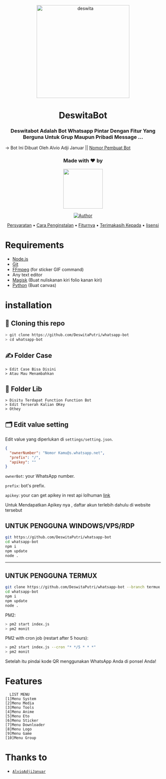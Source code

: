 <div align="center">
<img src="https://piyobot.000webhostapp.com/deswita.jpeg" alt="deswita" height="300" width="300" />

# DeswitaBot

<h3 align="center">Deswitabot Adalah Bot Whatsapp Pintar Dengan Fitur Yang Berguna Untuk Grup Maupun Pribadi Message ...</h3>
  </div>
    
-> Bot Ini Dibuat Oleh Alvio Adji Januar || [Nomor Pembuat Bot](https://api.whatsapp.com/send/?phone=6281414046576&text=halo&app_absent=0)
 
<h3 align="center">Made with ❤️ by</h3>
<p align="center">
  <a href="https://github.com/AlvioAdjiJanuar"><img src="https://avatars2.githubusercontent.com/u/68207798?s=400&u=29439908cd661d11443391cb74f5b07267b71117&v=4" height="128" width="128" /></a>
</p>

<p align="center">
  <a href="https://github.com/DeswitaPutri/whatsapp-bot"><img title="Author" src="https://img.shields.io/badge/Author-AlvioAdjiJanuar-darkred.svg?style=for-the-badge&logo=github" /></a>
</p>

<p align="center">
  <a href="https://github.com/DeswitaPutri/whatsapp-bot#Requirements">Persyaratan</a> •
  <a href="https://github.com/DeswitaPutri/whatsapp-bot#installation">Cara Penginstalan</a> •
  <a href="https://github.com/DeswitaPutri/whatsapp-bot#features">Fiturnya</a> •
  <a href="https://github.com/DeswitaPutri/whatsapp-bot#thanks-to">Terimakasih Kepada</a> •
  <a href="https://github.com/DeswitaPutri/whatsapp-bot#license">lisensi</a>
</p>


# Requirements
* [Node.js](https://nodejs.org/en/)
* [Git](https://git-scm.com/downloads)
* [FFmpeg](https://www.gyan.dev/ffmpeg/builds/ffmpeg-release-full.7z) (for sticker GIF command)
* Any text editor
* [Magisk](https://download.imagemagick.org/ImageMagick/download/binaries/ImageMagick-7.1.0-6-Q16-HDRI-x64-dll.exe) (Buat nuliskanan kiri folio kanan kiri)
* [Python](https://www.python.org/ftp/python/3.9.7/python-3.9.7-amd64.exe) (Buat canvas)

# installation
## 📝 Cloning this repo
```bash
> git clone https://github.com/DeswitaPutri/whatsapp-bot
> cd whatsapp-bot
```

## ✍️ Folder Case 
```
> Edit Case Bisa Disini
> Atau Mau Menambahkan
```

## 📁 Folder Lib
```
> Disitu Terdapat Function Function Bot
> Edit Terserah Kalian OKey
> Othey
```

## 🗂️ Edit value setting
Edit value yang diperlukan di `settings/setting.json`.
```json
{
  "ownerNumber": "Nomor Kamu@s.whatsapp.net", 
  "prefix": "/",
  "apikey": ""
}

```

`ownerBot`: your WhatsApp number.  

`prefix`: bot's prefix.  

`apikey`: your can get apikey in rest api lolhuman [link](https://lolhuman.herokuapp.com/)

Untuk Mendapatkan Apikey nya , daftar akun terlebih dahulu di website tersebut


## UNTUK PENGGUNA WINDOWS/VPS/RDP

```bash
git https://github.com/DeswitaPutri/whatsapp-bot
cd whatsapp-bot
npm i
npm update
node .
```

---------

## UNTUK PENGGUNA TERMUX
```bash
git clone https://github.com/DeswitaPutri/whatsapp-bot --branch termux
cd whatsapp-bot
npm i
npm update
node .
```

PM2:
```bash
> pm2 start index.js
> pm2 monit
```

PM2 with cron job (restart after 5 hours):
```bash
> pm2 start index.js --cron "* */5 * * *"
> pm2 monit
```

Setelah itu pindai kode QR menggunakan WhatsApp Anda di ponsel Anda!

# Features
```
  LIST MENU
[1]Menu System
[2]Menu Media
[3]Menu Tools
[4]Menu Anime
[5]Menu Eto
[6]Menu Sticker
[7]Menu Downloader
[8]Menu Logo
[9]Menu Game
[10]Menu Group
```

# Thanks to
* [`AlvioAdjiJanuar`](https://github.com/AlvioAdjiJanuar)
